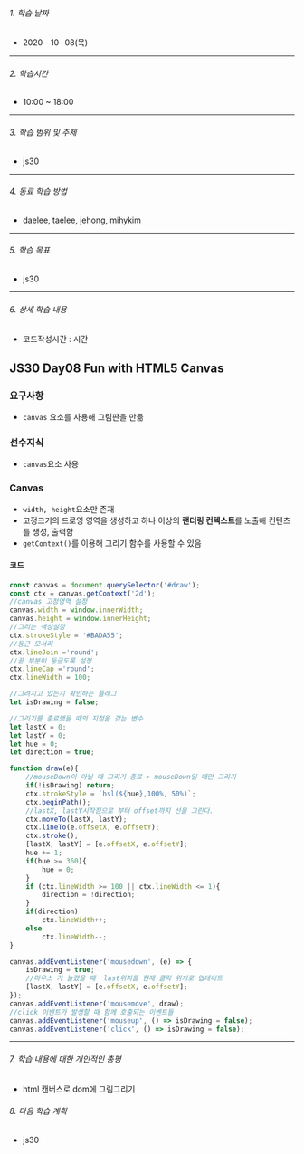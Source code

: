 

###### 1. 학습 날짜

- 2020 - 10- 08(목)

---

###### 2. 학습시간

- 10:00 ~ 18:00

---

###### 3. 학습 범위 및 주제

- js30

---

###### 4. 동료 학습 방법 

- daelee, taelee, jehong, mihykim

---

###### 5. 학습 목표 

- js30

---

###### 6. 상세 학습 내용

- 코드작성시간 :  시간

## JS30 Day08 Fun with HTML5 Canvas



### 요구사항

- `canvas` 요소를 사용해 그림판을 만듦

### 선수지식

- `canvas`요소 사용



### Canvas

- `width, height`요소만 존재
- 고정크기의 드로잉 영역을 생성하고 하나 이상의 **랜더링 컨텍스트**를 노출해 컨텐츠를 생성, 출력함
- `getContext()`를 이용해 그리기 함수를 사용할 수 있음





#### 코드



```javascript
const canvas = document.querySelector('#draw');
const ctx = canvas.getContext('2d');
//canvas 고정영역 설정
canvas.width = window.innerWidth;
canvas.height = window.innerHeight;
//그리는 색상설정
ctx.strokeStyle = '#BADA55';
//둥근 모서리
ctx.lineJoin ='round';
//끝 부분이 둥글도록 설정
ctx.lineCap ='round';
ctx.lineWidth = 100;

//그려지고 있는지 확인하는 플래그
let isDrawing = false;

//그리기를 종료했을 때의 지점을 갖는 변수
let lastX = 0;
let lastY = 0;
let hue = 0;
let direction = true;

function draw(e){
    //mouseDown이 아닐 때 그리기 종료-> mouseDown일 때만 그리기
    if(!isDrawing) return;
    ctx.strokeStyle = `hsl(${hue},100%, 50%)`;
    ctx.beginPath();
    //lastX, lastY시작점으로 부터 offset까지 선을 그린다.
    ctx.moveTo(lastX, lastY);
    ctx.lineTo(e.offsetX, e.offsetY);
    ctx.stroke();
    [lastX, lastY] = [e.offsetX, e.offsetY];
    hue += 1;
    if(hue >= 360){
        hue = 0;
    }
    if (ctx.lineWidth >= 100 || ctx.lineWidth <= 1){
        direction = !direction;
    }
    if(direction)
        ctx.lineWidth++;
    else
        ctx.lineWidth--;
}

canvas.addEventListener('mousedown', (e) => {
    isDrawing = true;
    //마우스 가 눌렸을 때  last위치를 현재 클릭 위치로 업데이트
    [lastX, lastY] = [e.offsetX, e.offsetY];
});
canvas.addEventListener('mousemove', draw);
//click 이벤트가 발생할 때 함께 호출되는 이벤트들
canvas.addEventListener('mouseup', () => isDrawing = false);
canvas.addEventListener('click', () => isDrawing = false);

```



---

###### 7. 학습 내용에 대한 개인적인 총평

- html 캔버스로 dom에 그림그리기

###### 8. 다음 학습 계획

- js30